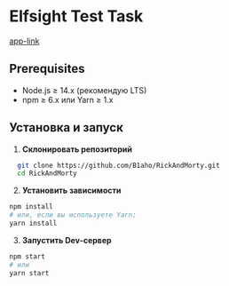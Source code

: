 # Elfsight Test Task
[app-link](https://b1aho.github.io/RickAndMorty/)
## Prerequisites
- Node.js ≥ 14.x (рекомендую LTS)
- npm ≥ 6.x или Yarn ≥ 1.x

## Установка и запуск

1. **Склонировать репозиторий**  
 ```bash
   git clone https://github.com/B1aho/RickAndMorty.git
   cd RickAndMorty
```
2. **Установить зависимости**
 ```bash
npm install
# или, если вы используете Yarn:
yarn install
```
3. **Запустить Dev‑сервер**
```bash
npm start
# или
yarn start
```